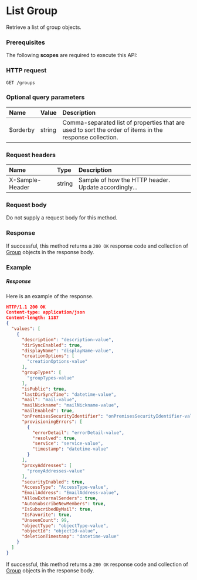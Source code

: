# List Group

Retrieve a list of group objects.
### Prerequisites
The following **scopes** are required to execute this API: 
### HTTP request
<!-- { "blockType": "ignored" } -->
```http
GET /groups
```
### Optional query parameters
|Name|Value|Description|
|:---------------|:--------|:-------|
|$orderby|string|Comma-separated list of properties that are used to sort the order of items in the response collection.|

### Request headers
| Name       | Type | Description|
|:-----------|:------|:----------|
| X-Sample-Header  | string  | Sample of how the HTTP header. Update accordingly...|

### Request body
Do not supply a request body for this method.
### Response
If successful, this method returns a `200 OK` response code and collection of [Group](../resources/group.md) objects in the response body.
### Example
##### Response
Here is an example of the response.
<!-- {
  "blockType": "response",
  "truncated": false,
  "@odata.type": "groups"
} -->
```json
HTTP/1.1 200 OK
Content-type: application/json
Content-length: 1187
{
  "values": [
    {
      "description": "description-value",
      "dirSyncEnabled": true,
      "displayName": "displayName-value",
      "creationOptions": [
        "creationOptions-value"
      ],
      "groupTypes": [
        "groupTypes-value"
      ],
      "isPublic": true,
      "lastDirSyncTime": "datetime-value",
      "mail": "mail-value",
      "mailNickname": "mailNickname-value",
      "mailEnabled": true,
      "onPremisesSecurityIdentifier": "onPremisesSecurityIdentifier-value",
      "provisioningErrors": [
        {
          "errorDetail": "errorDetail-value",
          "resolved": true,
          "service": "service-value",
          "timestamp": "datetime-value"
        }
      ],
      "proxyAddresses": [
        "proxyAddresses-value"
      ],
      "securityEnabled": true,
      "AccessType": "AccessType-value",
      "EmailAddress": "EmailAddress-value",
      "AllowExternalSenders": true,
      "AutoSubscribeNewMembers": true,
      "IsSubscribedByMail": true,
      "IsFavorite": true,
      "UnseenCount": 99,
      "objectType": "objectType-value",
      "objectId": "objectId-value",
      "deletionTimestamp": "datetime-value"
    }
  ]
}
```
If successful, this method returns a `200 OK` response code and collection of [Group](../resources/group.md) objects in the response body.

<!-- uuid: e75897c5-e659-4ee0-bbbc-86e2767ec178
2015-10-16 01:35:17 UTC -->
<!-- {
  "type": "#page.annotation",
  "description": "List Group",
  "keywords": "",
  "section": "documentation",
  "tocPath": ""
}-->